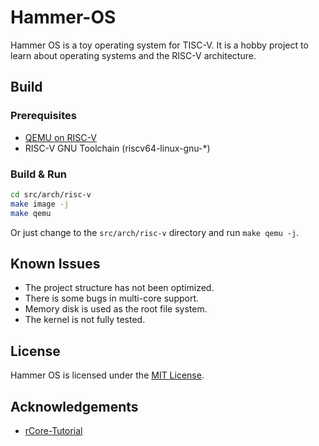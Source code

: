 # Hammer-OS
Hammer OS is a toy operating system for TISC-V. It is a hobby project to learn about operating systems and the RISC-V architecture.

## Build

### Prerequisites

- [QEMU on RISC-V](https://www.qemu.org/)
- RISC-V GNU Toolchain (riscv64-linux-gnu-*)

### Build & Run

```bash
cd src/arch/risc-v
make image -j
make qemu
```

Or just change to the `src/arch/risc-v` directory and run `make qemu -j`.

## Known Issues

- The project structure has not been optimized.
- There is some bugs in multi-core support.
- Memory disk is used as the root file system.
- The kernel is not fully tested.

## License

Hammer OS is licensed under the [MIT License](LICENSE).

## Acknowledgements

- [rCore-Tutorial](https://github.com/rcore-os/rCore-Tutorial-v3)